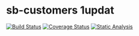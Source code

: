 # sb-customers 1updat

[![Build Status](https://travis-ci.org/sudhirkthakur/sb-customer-backend.svg?branch=master)](https://travis-ci.org/sudhirkthakur/sb-customer-backend)
[![Coverage Status](https://sudhirkthakur.github.io/sb-customer-backend/coverage/code-coverage-badge.svg)](https://sudhirkthakur.github.io/sb-customer-backend/coverage/index.html)
[![Static Analysis](https://sudhirkthakur.github.io/sb-customer-backend/findbugs/static-analysis-badge.svg)](https://sudhirkthakur.github.io/sb-customer-backend/findbugs/findbugsXml.html)
